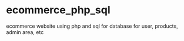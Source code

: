 # ecommerce_php_sql
ecommerce website using php and sql for database for user, products, admin area, etc
